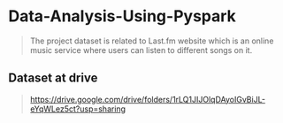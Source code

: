 # Data-Analysis-Using-Pyspark

 >The project dataset is related to Last.fm website which is an online music service where users can listen to different songs on it.
 
 
 ## Dataset at drive 
 
 >https://drive.google.com/drive/folders/1rLQ1JIJOlqDAyoIGvBiJL-eYqWLez5ct?usp=sharing
